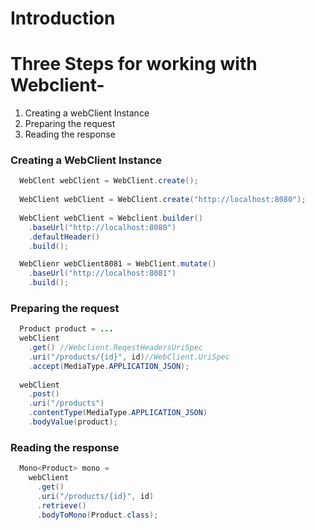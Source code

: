 # Introduction


# Three Steps for working with Webclient-
  1. Creating a webClient Instance
  2. Preparing the request
  3. Reading the response
  
  ### Creating a WebClient Instance
  ```java
    WebClent webClient = WebClient.create();
    
    WebClient webClient = WebClient.create("http://localhost:8080");
    
    WebClient webClient = Webclient.builder()
      .baseUrl("http://localhost:8080")
      .defaultHeader()
      .build();

    WebClienr webClient8081 = WebClient.mutate()
      .baseUrl("http://localhost:8081")
      .build();
  ```
  
  ### Preparing the request
  ```java
    Product product = ...
    webClient
      .get() //Webclient.ReqestHeadersUriSpec
      .uri("/products/{id}", id)//WebClient.UriSpec
      .accept(MediaType.APPLICATION_JSON);
    
    webClient
      .post()
      .uri("/products")
      .contentType(MediaType.APPLICATION_JSON)
      .bodyValue(product);
  ```
  ### Reading the response
  ```java
    Mono<Product> mono = 
      webClient
        .get()
        .uri("/products/{id}", id)
        .retrieve()
        .bodyToMono(Product.class);
  ```
